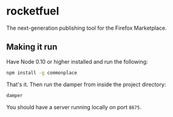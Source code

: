 # rocketfuel

The next-generation publishing tool for the Firefox Marketplace.

## Making it run

Have Node 0.10 or higher installed and run the following:

```bash
npm install -g commonplace
```

That's it. Then run the damper from inside the project directory:

```bash
damper
```

You should have a server running locally on port `8675`.
